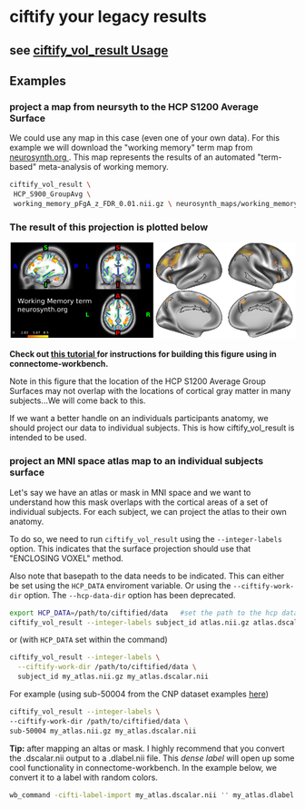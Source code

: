 # ciftify your legacy results

## see [ **ciftify_vol_result Usage** ]( usage/ciftify_vol_result.md)

## Examples

### project a map from neursyth to the HCP S1200 Average Surface

We could use any map in this case (even one of your own data). For this example we will download the "working memory" term map from [ neurosynth.org ](neurosynth.org). This map represents the results of an automated "term-based" meta-analysis of working memory.

```sh
ciftify_vol_result \
 HCP_S900_GroupAvg \
 working_memory_pFgA_z_FDR_0.01.nii.gz \ neurosynth_maps/working_memory_pFgA_z_FDR_0.01.dscalar.nii
```

### The result of this projection is plotted below

![Pretty Figure](https://github.com/edickie/docpics/blob/master/wb_view_demo/final_figure.png?raw=true)

**Check out [ this tutorial ](tutorials/wb_view-example.md) for instructions for building this figure using in connectome-workbench.**

Note in this figure that the location of the HCP S1200 Average Group Surfaces may not overlap with the locations of cortical gray matter in many subjects...We will come back to this.

If we want a better handle on an individuals participants anatomy, we should project our data to individual subjects.  This is how ciftify_vol_result is intended to be used.

### project an MNI space atlas map to an individual subjects surface

Let's say we have an atlas or mask in MNI space and we want to understand how this mask overlaps with the cortical areas of a set of individual subjects. For each subject, we can project the atlas to their own anatomy.

To do so, we need to run `ciftify_vol_result` using the `--integer-labels` option. This indicates that the surface projection should use that "ENCLOSING VOXEL" method.

Also note that basepath to the data needs to be indicated. This can either be set using the  `HCP_DATA` enviroment variable. Or using the `--ciftify-work-dir` option. The `--hcp-data-dir` option has been deprecated. 

```sh
export HCP_DATA=/path/to/ciftified/data   #set the path to the hcp data
ciftify_vol_result --integer-labels subject_id atlas.nii.gz atlas.dscalar.nii
```

or (with `HCP_DATA` set within the command)

```sh
ciftify_vol_result --integer-labels \
  --ciftify-work-dir /path/to/ciftified/data \
  subject_id my_atlas.nii.gz my_atlas.dscalar.nii
```

For example (using sub-50004 from the CNP dataset examples [here](tutorials/example-usage.md))

```sh
ciftify_vol_result --integer-labels \
--ciftify-work-dir /path/to/ciftified/data \
sub-50004 my_atlas.nii.gz my_atlas.dscalar.nii
```

**Tip:** after mapping an altas or mask. I highly recommend that you convert the .dscalar.nii output to a .dlabel.nii file.  This *dense label* will open up some cool functionality in connectome-workbench. In the example below, we convert it to a label with random colors.

```sh
wb_command -cifti-label-import my_atlas.dscalar.nii '' my_atlas.dlabel.nii
```

